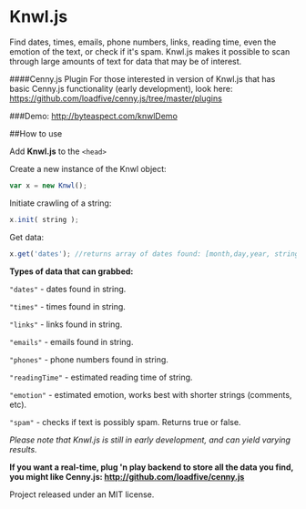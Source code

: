 Knwl.js
=======

Find dates, times, emails, phone numbers, links, reading time, even the emotion of the text, or check if it's spam. Knwl.js makes it possible to scan through large amounts of text for data that may be of interest.

####Cenny.js Plugin
For those interested in version of Knwl.js that has basic Cenny.js functionality (early development), look here: https://github.com/loadfive/cenny.js/tree/master/plugins

###Demo: http://byteaspect.com/knwlDemo

##How to use

Add **Knwl.js** to the ```<head>```

Create a new instance of the Knwl object:
```javascript
var x = new Knwl();
```

Initiate crawling of a string:
```javascript
x.init( string );
```

Get data:
```javascript
x.get('dates'); //returns array of dates found: [month,day,year, string snippet]
```

**Types of data that can grabbed:**

```"dates"``` - dates found in string.

```"times"``` - times found in string.

```"links"``` - links found in string.

```"emails"``` - emails found in string.

```"phones"``` - phone numbers found in string.

```"readingTime"``` - estimated reading time of string.

```"emotion"``` - estimated emotion, works best with shorter strings (comments, etc).

```"spam"``` - checks if text is possibly spam. Returns true or false.


*Please note that Knwl.js is still in early development, and can yield varying results.*

**If you want a real-time, plug 'n play backend to store all the data you find, you might like Cenny.js: http://github.com/loadfive/cenny.js**


Project released under an MIT license.

